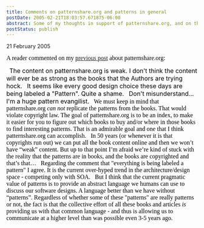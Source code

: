 ```yaml
---
title: Comments on patternshare.org and patterns in general
postDate: 2005-02-21T18:03:57.671875-06:00
abstract: Some of my thoughts in support of patternshare.org, and on the real pragmatic value of patterns overall...
postStatus: publish
---
```

21 February 2005

<font face="Times New Roman" color="#000000" size="3">A reader commented on my </font>[<font face="Times New Roman" size="3">previous post</font>](http://www.lhotka.net/WeBlog/PermaLink.aspx?guid=9a89b3d7-5dbb-44be-9cb5-225af4474543)<font face="Times New Roman" color="#000000" size="3"> about patternshare.org:</font>

<?xml:namespace prefix = o ns = "urn:schemas-microsoft-com:office:office" /><o:p><font face="Times New Roman" color="#000000" size="3">&nbsp;</font></o:p>

<font size="3"><font color="#000000">The content on patternshare.org is weak. I don't think the content will ever be as strong as the books that the Authors are trying hock. <o:p></o:p></font></font>

<o:p><font color="#000000" size="3">&nbsp;</font></o:p>

<font size="3"><font color="#000000">It seems like every good design choice these days are being labeled a "Pattern". Quite a shame. <o:p></o:p></font></font>

<o:p><font color="#000000" size="3">&nbsp;</font></o:p>

<font size="3"><font color="#000000">Don't misunderstand... I'm a huge pattern evangilist.<o:p></o:p></font></font>

<o:p><font face="Times New Roman" color="#000000" size="3">&nbsp;</font></o:p>

<font size="3"><font color="#000000"><font face="Times New Roman">We must keep in mind that patternshare.org <i style="mso-bidi-font-style: normal">can not</i> replicate the patterns from the books. That would violate copyright law. The goal of patternshare.org is to be an index, to make it easier for you to figure out which books to buy and/or where in those books to find interesting patterns. That is an admirable goal and one that I think patternshare.org can accomplish.<o:p></o:p></font></font></font>

<o:p><font face="Times New Roman" color="#000000" size="3">&nbsp;</font></o:p>

<font face="Times New Roman" color="#000000" size="3">In 50 years (or whenever it is that copyrights run out) we can put all the book content online and then we won’t have “weak” content. But up to that point I’m afraid we’re kind of stuck with the reality that the patterns are in books, and the books are copyrighted and that’s that…</font>

<o:p><font face="Times New Roman" color="#000000" size="3">&nbsp;</font></o:p>

<font size="3"><font color="#000000"><font face="Times New Roman">Regarding the comment that "everything is being labeled a pattern" I agree. It is the current over-hyped trend in the architecture/design space - competing only with SOA.<o:p></o:p></font></font></font>

<o:p><font face="Times New Roman" color="#000000" size="3">&nbsp;</font></o:p>

<font face="Times New Roman" color="#000000" size="3">But I think that the current pragmatic value of patterns is to provide an abstract language we humans can use to discuss our software designs. A language better than we have without “patterns”. Regardless of whether some of these "patterns" are really patterns or not, the fact is that the collective effort of all these books and articles <i style="mso-bidi-font-style: normal">is</i> providing us with that common language - and thus is allowing us to communicate at a higher level than was possible even 3-5 years ago.</font>
